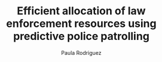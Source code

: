---
paperId: 70
author: Paula Rodriguez
publicationauthor: Rodriguez, P.
title: Efficient allocation of law enforcement resources using predictive police patrolling
pdf: Oral_Rodriguez_Paula.pdf
poster: --
alt: --
type: Oral
topic: FAT
link: --
conference: neurips
year: 2019
tags: neurips-2019-op
location: Vancouver, Canada
---